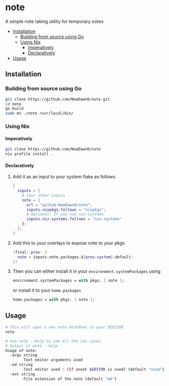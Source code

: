 # note
A simple note taking utility for temporary notes

<!-- vim-markdown-toc GFM -->

* [Installation](#installation)
    * [Building from source using Go](#building-from-source-using-go)
    * [Using Nix](#using-nix)
        * [Imperatively](#imperatively)
        * [Declaratively](#declaratively)
* [Usage](#usage)

<!-- vim-markdown-toc -->

## Installation
### Building from source using Go
```bash
git clone https://github.com/NewDawn0/note.git
cd note
go build
sudo mv ./note /usr/local/bin/
```
### Using Nix
#### Imperatively
```bash
git clone https://github.com/NewDawn0/note
nix profile install .
```
#### Declaratively
1. Add it as an input to your system flake as follows
    ```nix
    {
      inputs = {
        # Your other inputs ...
        note = {
          url = "github:NewDawn0/note";
          inputs.nixpkgs.follows = "nixpkgs";
          # Optional: If you use nix-systems
          inputs.nix-systems.follows = "nix-systems"
        };
      };
    }
    ```
2. Add this to your overlays to expose note to your pkgs
    ```nix
    (final: prev: {
      note = inputs.note.packages.${prev.system}.default;
    })
    ```
3. Then you can either install it in your `environment.systemPackages` using 
    ```nix
    environment.systemPackages = with pkgs; [ note ];
    ```
    or install it to your `home.packages`
    ```nix
    home.packages = with pkgs; [ note ];
    ```

## Usage
```bash
# This will open a new note markdown in your $EDITOR
note

# Use note --help to see all the use cases
# Output of note --help
Usage of note:
  -args string
    	Text editor arguments used
  -ed string
    	Text editor used : (If unset $EDITOR is used) (default "nvim")
  -ext string
    	File extension of the note (default "md")
```
